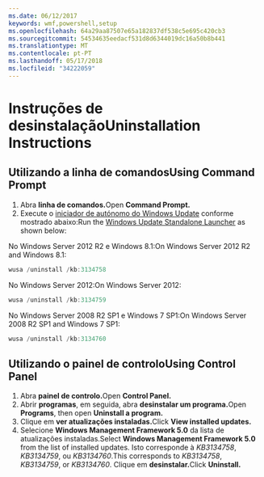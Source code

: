 ```yaml
---
ms.date: 06/12/2017
keywords: wmf,powershell,setup
ms.openlocfilehash: 64a29aa87507e65a182837df538c5e695c420cb3
ms.sourcegitcommit: 54534635eedacf531d8d6344019dc16a50b8b441
ms.translationtype: MT
ms.contentlocale: pt-PT
ms.lasthandoff: 05/17/2018
ms.locfileid: "34222059"
---
```

# <a name="uninstallation-instructions"></a><span data-ttu-id="3e70e-102">Instruções de desinstalação</span><span class="sxs-lookup"><span data-stu-id="3e70e-102">Uninstallation Instructions</span></span>

## <a name="using-command-prompt"></a><span data-ttu-id="3e70e-103">Utilizando a linha de comandos</span><span class="sxs-lookup"><span data-stu-id="3e70e-103">Using Command Prompt</span></span>
1.  <span data-ttu-id="3e70e-104">Abra **linha de comandos.**</span><span class="sxs-lookup"><span data-stu-id="3e70e-104">Open **Command Prompt.**</span></span>
2.  <span data-ttu-id="3e70e-105">Execute o [iniciador de autónomo do Windows Update](https://support.microsoft.com/en-us/kb/934307) conforme mostrado abaixo:</span><span class="sxs-lookup"><span data-stu-id="3e70e-105">Run the [Windows Update Standalone Launcher](https://support.microsoft.com/en-us/kb/934307) as shown below:</span></span>

<span data-ttu-id="3e70e-106">No Windows Server 2012 R2 e Windows 8.1:</span><span class="sxs-lookup"><span data-stu-id="3e70e-106">On Windows Server 2012 R2 and Windows 8.1:</span></span>
```powershell
wusa /uninstall /kb:3134758
```
<span data-ttu-id="3e70e-107">No Windows Server 2012:</span><span class="sxs-lookup"><span data-stu-id="3e70e-107">On Windows Server 2012:</span></span>
```powershell
wusa /uninstall /kb:3134759
```
<span data-ttu-id="3e70e-108">No Windows Server 2008 R2 SP1 e Windows 7 SP1:</span><span class="sxs-lookup"><span data-stu-id="3e70e-108">On Windows Server 2008 R2 SP1 and Windows 7 SP1:</span></span>
```powershell
wusa /uninstall /kb:3134760
```

## <a name="using-control-panel"></a><span data-ttu-id="3e70e-109">Utilizando o painel de controlo</span><span class="sxs-lookup"><span data-stu-id="3e70e-109">Using Control Panel</span></span>
1.  <span data-ttu-id="3e70e-110">Abra **painel de controlo.**</span><span class="sxs-lookup"><span data-stu-id="3e70e-110">Open **Control Panel.**</span></span>
2.  <span data-ttu-id="3e70e-111">Abrir **programas**, em seguida, abra **desinstalar um programa.**</span><span class="sxs-lookup"><span data-stu-id="3e70e-111">Open **Programs**, then open **Uninstall a program.**</span></span>
3.  <span data-ttu-id="3e70e-112">Clique em **ver atualizações instaladas.**</span><span class="sxs-lookup"><span data-stu-id="3e70e-112">Click **View installed updates.**</span></span>
4.  <span data-ttu-id="3e70e-113">Selecione **Windows Management Framework 5.0** da lista de atualizações instaladas.</span><span class="sxs-lookup"><span data-stu-id="3e70e-113">Select **Windows Management Framework 5.0** from the list of installed updates.</span></span> <span data-ttu-id="3e70e-114">Isto corresponde à *KB3134758*, *KB3134759*, ou *KB3134760*.</span><span class="sxs-lookup"><span data-stu-id="3e70e-114">This corresponds to *KB3134758*, *KB3134759*, or *KB3134760*.</span></span> <span data-ttu-id="3e70e-115">Clique em **desinstalar.**</span><span class="sxs-lookup"><span data-stu-id="3e70e-115">Click **Uninstall.**</span></span>
